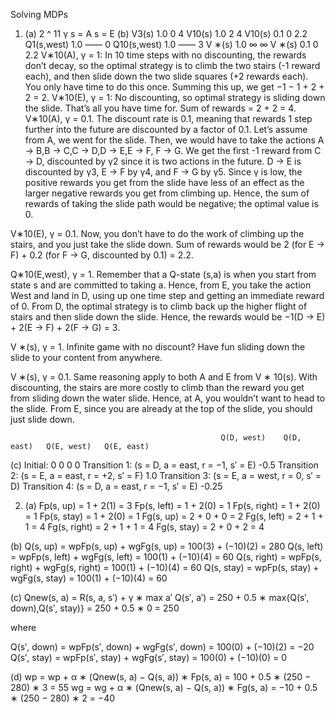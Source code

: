 Solving MDPs

1. (a) 2 ^ 11
                    γ     s = A    s = E
(b) V3(s)          1.0    0        4
V10(s)             1.0    2        4
V10(s)             0.1    0        2.2
Q1(s,west)         1.0    ——        0
Q10(s,west)        1.0    ——        3
V ∗(s)             1.0     ∞         ∞
V ∗(s)             0.1     0        2.2
V∗10(A), γ = 1: In 10 time steps with no discounting, the rewards don’t decay, so the optimal strategy is to
climb the two stairs (-1 reward each), and then slide down the two slide squares (+2 rewards each). You only
have time to do this once. Summing this up, we get −1 − 1 + 2 + 2 = 2.
V∗10(E), γ = 1: No discounting, so optimal strategy is sliding down the slide. That’s all you have time for.
Sum of rewards = 2 + 2 = 4.
V∗10(A), γ = 0.1. The discount rate is 0.1, meaning that rewards 1 step further into the future are discounted
by a factor of 0.1. Let’s assume from A, we went for the slide. Then, we would have to take the actions
A → B,B → C,C → D,D → E,E → F, F → G. We get the first -1 reward from C → D, discounted by γ2
since it is two actions in the future. D → E is discounted by γ3, E → F by γ4, and F → G by γ5. Since γ
is low, the positive rewards you get from the slide have less of an effect as the larger negative rewards you get
from climbing up. Hence, the sum of rewards of taking the slide path would be negative; the optimal value is 0.

V∗10(E), γ = 0.1. Now, you don’t have to do the work of climbing up the stairs, and you just take the slide
down. Sum of rewards would be 2 (for E → F) + 0.2 (for F → G, discounted by 0.1) = 2.2.

Q∗10(E,west), γ = 1. Remember that a Q-state (s,a) is when you start from state s and are committed
to taking a. Hence, from E, you take the action West and land in D, using up one time step and getting an
immediate reward of 0. From D, the optimal strategy is to climb back up the higher flight of stairs and then
slide down the slide. Hence, the rewards would be −1(D → E) + 2(E → F) + 2(F → G) = 3.

V ∗(s), γ = 1. Infinite game with no discount? Have fun sliding down the slide to your content from
anywhere.

V ∗(s), γ = 0.1. Same reasoning apply to both A and E from V ∗
10(s). With discounting, the stairs are more
costly to climb than the reward you get from sliding down the water slide. Hence, at A, you wouldn’t want to
head to the slide. From E, since you are already at the top of the slide, you should just slide down.

                                                   Q(D, west)    Q(D, east)   Q(E, west)   Q(E, east)
(c) Initial:                                            0             0            0            0
Transition 1: (s = D, a = east, r = −1, s′ = E)                       -0.5
Transition 2: (s = E, a = east, r = +2, s′ = F)                                                 1.0
Transition 3: (s = E, a = west, r = 0, s′ = D)
Transition 4: (s = D, a = east, r = −1, s′ = E)                       -0.25

2. (a) 
Fp(s, up) = 1 + 2(1) = 3
Fp(s, left) = 1 + 2(0) = 1
Fp(s, right) = 1 + 2(0) = 1
Fp(s, stay) = 1 + 2(0) = 1
Fg(s, up) = 2 + 0 + 0 = 2
Fg(s, left) = 2 + 1 + 1 = 4
Fg(s, right) = 2 + 1 + 1 = 4
Fg(s, stay) = 2 + 0 + 2 = 4

(b)
Q(s, up) = wpFp(s, up) + wgFg(s, up) = 100(3) + (−10)(2) = 280
Q(s, left) = wpFp(s, left) + wgFg(s, left) = 100(1) + (−10)(4) = 60
Q(s, right) = wpFp(s, right) + wgFg(s, right) = 100(1) + (−10)(4) = 60
Q(s, stay) = wpFp(s, stay) + wgFg(s, stay) = 100(1) + (−10)(4) = 60

(c)
Qnew(s, a) = R(s, a, s′) + γ ∗ max
a′
Q(s′, a′)
= 250 + 0.5 ∗ max{Q(s′, down),Q(s′, stay)}
= 250 + 0.5 ∗ 0
= 250

where

Q(s′, down) = wpFp(s′, down) + wgFg(s′, down) = 100(0) + (−10)(2) = −20
Q(s′, stay) = wpFp(s′, stay) + wgFg(s′, stay) = 100(0) + (−10)(0) = 0

(d)
wp = wp + α ∗ (Qnew(s, a) − Q(s, a)) ∗ Fp(s, a) = 100 + 0.5 ∗ (250 − 280) ∗ 3 = 55
wg = wg + α ∗ (Qnew(s, a) − Q(s, a)) ∗ Fg(s, a) = −10 + 0.5 ∗ (250 − 280) ∗ 2 = −40